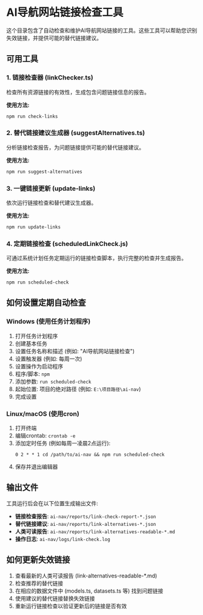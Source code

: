 # AI导航网站链接检查工具

这个目录包含了自动检查和维护AI导航网站链接的工具。这些工具可以帮助您识别失效链接，并提供可能的替代链接建议。

## 可用工具

### 1. 链接检查器 (linkChecker.ts)

检查所有资源链接的有效性，生成包含问题链接信息的报告。

**使用方法:**
```bash
npm run check-links
```

### 2. 替代链接建议生成器 (suggestAlternatives.ts)

分析链接检查报告，为问题链接提供可能的替代链接建议。

**使用方法:**
```bash
npm run suggest-alternatives
```

### 3. 一键链接更新 (update-links)

依次运行链接检查和替代建议生成器。

**使用方法:**
```bash
npm run update-links
```

### 4. 定期链接检查 (scheduledLinkCheck.js)

可通过系统计划任务定期运行的链接检查脚本，执行完整的检查并生成报告。

**使用方法:**
```bash
npm run scheduled-check
```

## 如何设置定期自动检查

### Windows (使用任务计划程序)

1. 打开任务计划程序
2. 创建基本任务
3. 设置任务名称和描述 (例如: "AI导航网站链接检查")
4. 设置触发器 (例如: 每周一次)
5. 设置操作为启动程序
6. 程序/脚本: `npm`
7. 添加参数: `run scheduled-check`
8. 起始位置: 项目的绝对路径 (例如: `E:\项目路径\ai-nav`)
9. 完成设置

### Linux/macOS (使用cron)

1. 打开终端
2. 编辑crontab: `crontab -e`
3. 添加定时任务 (例如每周一凌晨2点运行):
   ```
   0 2 * * 1 cd /path/to/ai-nav && npm run scheduled-check
   ```
4. 保存并退出编辑器

## 输出文件

工具运行后会在以下位置生成输出文件:

- **链接检查报告**: `ai-nav/reports/link-check-report-*.json`
- **替代链接建议**: `ai-nav/reports/link-alternatives-*.json`
- **人类可读报告**: `ai-nav/reports/link-alternatives-readable-*.md`
- **操作日志**: `ai-nav/logs/link-check.log`

## 如何更新失效链接

1. 查看最新的人类可读报告 (link-alternatives-readable-*.md)
2. 检查推荐的替代链接
3. 在相应的数据文件中 (models.ts, datasets.ts 等) 找到问题链接
4. 使用建议的替代链接替换失效链接
5. 重新运行链接检查以验证更新后的链接是否有效 